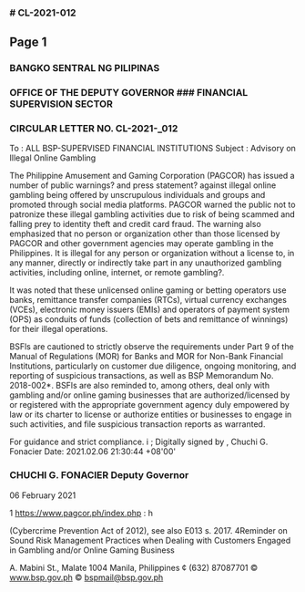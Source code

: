 ### # CL-2021-012

## Page 1

### BANGKO SENTRAL NG PILIPINAS

### OFFICE OF THE DEPUTY GOVERNOR ### FINANCIAL SUPERVISION SECTOR

### CIRCULAR LETTER NO. CL-2021-_012

To : ALL BSP-SUPERVISED FINANCIAL INSTITUTIONS Subject : Advisory on Illegal Online Gambling

The Philippine Amusement and Gaming Corporation (PAGCOR) has issued a number of public warnings? and press statement? against illegal online gambling being offered by unscrupulous individuals and groups and promoted through social media platforms. PAGCOR warned the public not to patronize these illegal gambling activities due to risk of being scammed and falling prey to identity theft and credit card fraud. The warning also emphasized that no person or organization other than those licensed by PAGCOR and other government agencies may operate gambling in the Philippines. It is illegal for any person or organization without a license to, in any manner, directly or indirectly take part in any unauthorized gambling activities, including online, internet, or remote gambling?.

It was noted that these unlicensed online gaming or betting operators use banks, remittance transfer companies (RTCs), virtual currency exchanges (VCEs), electronic money issuers (EMIs) and operators of payment system (OPS) as conduits of funds (collection of bets and remittance of winnings) for their illegal operations.

BSFls are cautioned to strictly observe the requirements under Part 9 of the Manual of Regulations (MOR) for Banks and MOR for Non-Bank Financial Institutions, particularly on customer due diligence, ongoing monitoring, and reporting of suspicious transactions, as well as BSP Memorandum No. 2018-002*. BSFls are also reminded to, among others, deal only with gambling and/or online gaming businesses that are authorized/licensed by or registered with the appropriate government agency duly empowered by law or its charter to license or authorize entities or businesses to engage in such activities, and file suspicious transaction reports as warranted.

For guidance and strict compliance. i ; Digitally signed by , Chuchi G. Fonacier Date: 2021.02.06 21:30:44 +08'00'

### CHUCHI G. FONACIER Deputy Governor

06 February 2021

1 https://www.pagcor.ph/index.php : h

(Cybercrime Prevention Act of 2012), see also E013 s. 2017. 4Reminder on Sound Risk Management Practices when Dealing with Customers Engaged in Gambling and/or Online Gaming Business

A. Mabini St., Malate 1004 Manila, Philippines ¢ (632) 87087701 © www.bsp.gov.ph © bspmail@bsp.gov.ph 